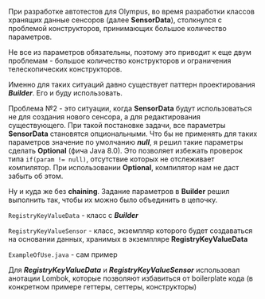 При разработке автотестов для Olympus, во время разработки классов хранящих данные сенсоров (далее ****SensorData****), столкнулся с проблемой конструкторов, принимающих большое количество параметров.

Не все из параметров обязательны, поэтому это приводит к еще двум проблемам - большое количество конструкторов и ограничения телескопических конструкторов.

Именно для таких ситуаций давно существует паттерн проектирования ***Builder***. Его и буду использовать.

Проблема №2 - это ситуации, когда ****SensorData**** будут использоваться не для создания нового сенсора, а для редактирования существующего. При такой постановке задачи, все параметры ****SensorData**** становятся опциональными. Что бы не применять для таких параметров значение по умолчанию ***null***,  я  решил такие параметры сделать ****Optional**** (фича Java 8.0). Это позволяет избежать проверок типа `if(param != null)`, отсутствие которых не отслеживает компилятор. При использовании ****Optional****, компилятор нам не даст забыть об этом.

Ну и куда же без ****chaining****. Задание параметров в ****Builder**** решил выполнить так, чтобы их можно было объединить в цепочку.

`RegistryKeyValueData` - класс с ***Builder***

`RegistryKeyValueSensor` - класс, экземпляр которого будет создаваться на основании данных, хранимых в экземпляре ****RegistryKeyValueData****

`ExampleOfUse.java` - сам пример

Для ***RegistryKeyValueData*** и ***RegistryKeyValueSensor*** использовал анотации Lombok, которые позволяют избавиться от boilerplate кода (в конкретном примере геттеры, сеттеры, конструкторы)